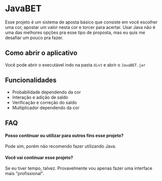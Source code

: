 
# JavaBET

Esse projeto é um sistema de aposta básico que consiste em você escolher uma cor, apostar um valor nesta cor e torcer para acertar. Usar Java não é uma das melhores opções pra esse tipo de proposta, mas eu quis me desafiar um pouco pra fazer.


## Como abrir o aplicativo

Você pode abrir o executável indo na pasta `dist` e abrir o `JavaBET.jar`




## Funcionalidades

- Probabilidade dependendo da cor
- Interação e adição de saldo
- Verificação e correção do saldo
- Multiplicador dependendo da cor


## FAQ

#### Posso continuar ou utilizar para outros fins esse projeto?

Pode sim, porém não recomendo fazer utilizando Java.

#### Você vai continuar esse projeto?

Se eu tiver tempo, talvez. Provavelmente vou apenas fazer uma interface mais "profissional".

